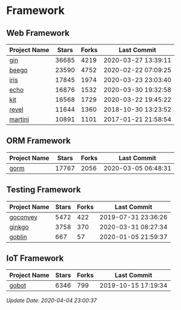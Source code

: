 # Framework

## Web Framework

| Project Name | Stars | Forks | Last Commit |
| ------------ | ----- | ----- | ----------- |
| [gin](https://github.com/gin-gonic/gin) | 36685 | 4219 | 2020-03-27 13:39:11 |
| [beego](https://github.com/astaxie/beego) | 23590 | 4752 | 2020-02-22 07:09:25 |
| [iris](https://github.com/kataras/iris) | 17845 | 1974 | 2020-03-23 23:03:40 |
| [echo](https://github.com/labstack/echo) | 16876 | 1532 | 2020-03-30 19:32:58 |
| [kit](https://github.com/go-kit/kit) | 16568 | 1729 | 2020-03-22 19:45:22 |
| [revel](https://github.com/revel/revel) | 11644 | 1360 | 2018-10-30 13:23:52 |
| [martini](https://github.com/go-martini/martini) | 10891 | 1101 | 2017-01-21 21:58:54 |

## ORM Framework

| Project Name | Stars | Forks | Last Commit |
| ------------ | ----- | ----- | ----------- |
| [gorm](https://github.com/jinzhu/gorm) | 17767 | 2056 | 2020-03-05 06:48:31 |

## Testing Framework

| Project Name | Stars | Forks | Last Commit |
| ------------ | ----- | ----- | ----------- |
| [goconvey](https://github.com/smartystreets/goconvey) | 5472 | 422 | 2019-07-31 23:36:26 |
| [ginkgo](https://github.com/onsi/ginkgo) | 3758 | 370 | 2020-03-31 08:27:34 |
| [goblin](https://github.com/franela/goblin) | 667 | 57 | 2020-01-05 21:59:37 |

## IoT Framework

| Project Name | Stars | Forks | Last Commit |
| ------------ | ----- | ----- | ----------- |
| [gobot](https://github.com/hybridgroup/gobot) | 6346 | 799 | 2019-10-15 17:19:34 |

*Update Date: 2020-04-04 23:00:37*